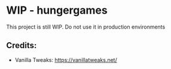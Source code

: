 # WIP - hungergames

This project is still WIP. Do not use it in production environments

## Credits:

-   Vanilla Tweaks: https://vanillatweaks.net/
